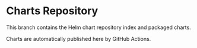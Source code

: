 # Charts Repository

This branch contains the Helm chart repository index and packaged charts.

Charts are automatically published here by GitHub Actions.
